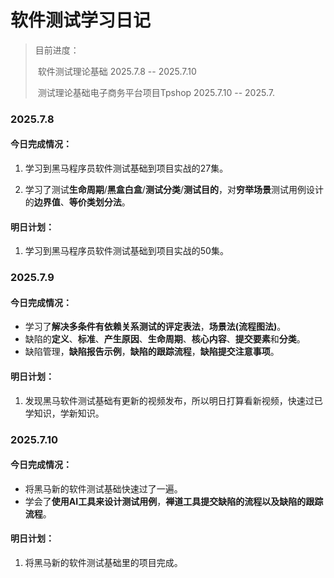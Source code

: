 # 软件测试学习日记

>目前进度：
>
>​	软件测试理论基础 						2025.7.8 -- 2025.7.10
>
>​	测试理论基础电子商务平台项目Tpshop	     2025.7.10 -- 2025.7.

### 2025.7.8

#### 今日完成情况：

1. 学习到黑马程序员软件测试基础到项目实战的27集。

2. 学习了测试**生命周期**/**黑盒白盒**/**测试分类**/**测试目的**，对**穷举场景**测试用例设计的**边界值**、**等价类划分法**。

   

#### 明日计划：

1. 学习到黑马程序员软件测试基础到项目实战的50集。



### 2025.7.9

#### 今日完成情况：

- 学习了**解决多条件有依赖关系测试的评定表法**，**场景法(流程图法)**。
- 缺陷的**定义**、**标准**、**产生原因**、**生命周期**、**核心内容**、**提交要素**和**分类**。
- 缺陷管理，**缺陷报告示例**，**缺陷的跟踪流程**，**缺陷提交注意事项**。



#### 明日计划：

1. 发现黑马软件测试基础有更新的视频发布，所以明日打算看新视频，快速过已学知识，学新知识。



### 2025.7.10

#### 今日完成情况：

- 将黑马新的软件测试基础快速过了一遍。
- 学会了**使用AI工具来设计测试用例**，**禅道工具提交缺陷的流程以及缺陷的跟踪流程**。



#### 明日计划：

1. 将黑马新的软件测试基础里的项目完成。

